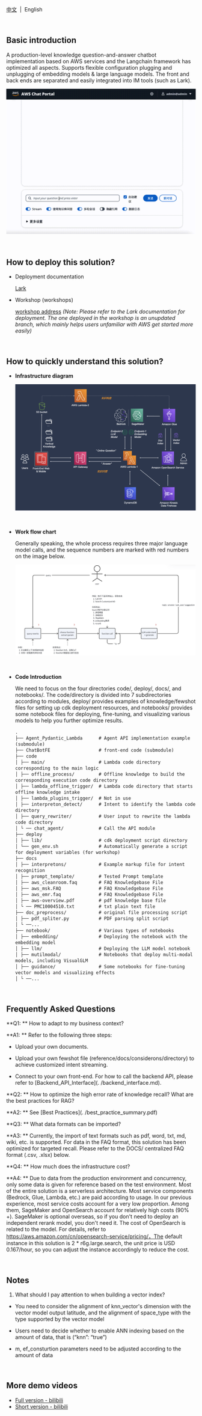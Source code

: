 <p align="left">
    <a href="README.md">中文</a>&nbsp |  &nbspEnglish&nbsp 
</p>
<br>

## Basic introduction

A production-level knowledge question-and-answer chatbot implementation based on AWS services and the Langchain framework has optimized all aspects. Supports flexible configuration plugging and unplugging of embedding models & large language models. The front and back ends are separated and easily integrated into IM tools (such as Lark). 

![demo](./demo.gif)

<br>

## How to deploy this solution?

- Deployment documentation

  [Lark](https://upgt6k0dbo.feishu.cn/docx/GiLZd1glmo0l06xNRDmcr4P1nBf)

- Workshop (workshops)

  [workshop address](https://catalog.us-east-1.prod.workshops.aws/workshops/158a2497-7cbe-4ba4-8bee-2307cb01c08a/zh-CN) *(Note: Please refer to the Lark documentation for deployment. The one deployed in the workshop is an unupdated branch, which mainly helps users unfamiliar with AWS get started more easily)*

<br>

## How to quickly understand this solution?

- **Infrastructure diagram**

  ![arch](./arch.png)   

<br>

- **Work flow chart**

  Generally speaking, the whole process requires three major language model calls, and the sequence numbers are marked with red numbers on the image below.
  
  ![workflow](./workflow.png)

<br>

- **Code Introduction**

  We need to focus on the four directories code/, deploy/, docs/, and notebooks/. The code/directory is divided into 7 subdirectories according to modules, deploy/ provides examples of knowledge/fewshot files for setting up cdk deployment resources, and notebooks/ provides some notebook files for deploying, fine-tuning, and visualizing various models to help you further optimize results.

   ```shell
   .
   ├── Agent_Pydantic_Lambda      # Agent API implementation example (submodule)
   ├── ChatBotFE                  # front-end code (submodule)
   ├── code
   │ ├── main/                    # Lambda code directory corresponding to the main logic
   │ ├── offline_process/         # Offline knowledge to build the corresponding execution code directory
   │ ├── lambda_offline_trigger/  # Lambda code directory that starts offline knowledge intake
   │ ├── lambda_plugins_trigger/  # Not in use
   │ ├── interpreton_detect/      # Intent to identify the lambda code directory
   │ ├── query_rewriter/          # User input to rewrite the lambda code directory
   │ └ ── chat_agent/             # Call the API module
   ├── deploy
   │ ├── lib/                     # cdk deployment script directory
   │ └── gen_env.sh               # Automatically generate a script for deployment variables (for workshop)
   ├── docs
   │ ├── interpretons/            # Example markup file for intent recognition
   │ ├── prompt_template/         # Tested Prompt template 
   │ ├── aws_cleanroom.faq        # FAQ Knowledgebase File
   │ ├── aws_msk.FAQ              # FAQ Knowledgebase File
   │ ├── aws_emr.faq              # FAQ Knowledgebase File
   │ ├── aws-overview.pdf         # pdf knowledge base file
   │ └ ── PMC10004510.txt         # txt plain text file
   ├── doc_preprocess/            # original file processing script
   │ ├── pdf_spliter.py           # PDF parsing split script 
   │ └ ──... 
   ├── notebook/                  # Various types of notebooks
   │ ├── embedding/               # Deploying the notebook with the embedding model
   │ ├── llm/                     # Deploying the LLM model notebook
   │ ├── mutilmodal/              # Notebooks that deploy multi-modal models, including VisualGLM
   │ ├── guidance/                # Some notebooks for fine-tuning vector models and visualizing effects 
   │ └ ──... 
   ```

<br>

## Frequently Asked Questions

**Q1: ** How to adapt to my business context?

**A1: ** Refer to the following three steps:

- Upload your own documents.

- Upload your own fewshot file (reference/docs/considerons/directory) to achieve customized intent streaming.

- Connect to your own front-end. For how to call the backend API, please refer to [Backend_API_Interface](. /backend_interface.md).

**Q2: ** How to optimize the high error rate of knowledge recall? What are the best practices for RAG?

**A2: ** See [Best Practices](. /best_practice_summary.pdf)

**Q3: ** What data formats can be imported?

**A3: ** Currently, the import of text formats such as pdf, word, txt, md, wiki, etc. is supported. For data in the FAQ format, this solution has been optimized for targeted recall. Please refer to the DOCS/ centralized FAQ format (.csv, .xlsx) below.

**Q4: ** How much does the infrastructure cost?

**A4: ** Due to data from the production environment and concurrency, only some data is given for reference based on the test environment. Most of the entire solution is a serverless architecture. Most service components (Bedrock, Glue, Lambda, etc.) are paid according to usage. In our previous experience, most service costs account for a very low proportion. Among them, SageMaker and OpenSearch account for relatively high costs (90% +). SageMaker is optional overseas, so if you don't need to deploy an independent rerank model, you don't need it. The cost of OpenSearch is related to the model. For details, refer to https://aws.amazon.com/cn/opensearch-service/pricing/，The default instance in this solution is 2 * r6g.large.search, the unit price is USD 0.167/hour, so you can adjust the instance accordingly to reduce the cost.

<br>

## Notes

1. What should I pay attention to when building a vector index?
 + You need to consider the alignment of knn_vector's dimension with the vector model output latitude, and the alignment of space_type with the type supported by the vector model

 + Users need to decide whether to enable ANN indexing based on the amount of data, that is (“knn”: “true”)

 + m, ef_consturtion parameters need to be adjusted according to the amount of data

<br>

## More demo videos

- [Full version - bilibili](https://www.bilibili.com/video/BV1HN4y1D7vy/?vd_source=2cb87d8dd3ca4ea778f5468be12405b3)
- [Short version - bilibili](https://www.bilibili.com/video/BV1KW4y1P7yR/?spm_id_from=333.999.0.0&vd_source=511a28c6a49e890567f0de77abde6e02)